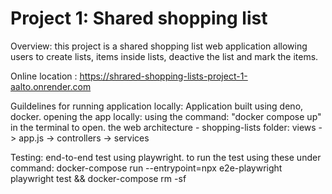 # Project 1: Shared shopping list

Overview: this project is a shared shopping list web application allowing users to create lists, items inside lists, deactive the list and mark the items.

Online location : https://shrared-shopping-lists-project-1-aalto.onrender.com

Guildelines for running application locally:
Application built using deno, docker. opening the app locally: using the command: "docker compose up" in the terminal to open.
the web architecture - shopping-lists folder:
views -> app.js -> controllers -> services

Testing: end-to-end test using playwright. to run the test using these under command:
docker-compose run --entrypoint=npx e2e-playwright playwright test && docker-compose rm -sf